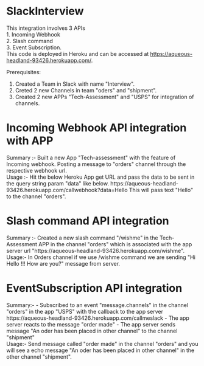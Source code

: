 # SlackInterview
This integration involves 3 APIs <br> 1. Incoming Webhook <br> 2. Slash command <br> 3. Event Subscription. <br>
This code is deployed in Heroku and can be accessed at https://aqueous-headland-93426.herokuapp.com/.

Prerequisites: <br>
1. Created a Team in Slack with name "Interview".
2. Creted 2 new Channels in team "oders" and "shipment".
3. Created 2 new APPs "Tech-Assessment" and "USPS" for integration of channels.

<h1>Incoming Webhook API integration with APP</h1>
Summary :-
Built a new App "Tech-assessment" with the feature of Incoming webhook. Posting a message to "orders" channel through the respective webhook url. 
<br>
Usage :-
Hit the below Heroku App get URL and pass the data to be sent in the query string param "data" like below.
https://aqueous-headland-93426.herokuapp.com/callwebhook?data=Hello
This will pass text "Hello" to the channel "orders".

<h1>Slash command API integration</h1>
Summary :-
Created a new slash command "/wishme" in the Tech-Assessment APP in the channel "orders" which is associated with the app server url "https://aqueous-headland-93426.herokuapp.com/wishme". 
<br>
Usage:-
In Orders channel if we use /wishme command we are sending "Hi Hello !!! How are you?" message from server.

<h1>EventSubscription API integration</h1>
Summary:-
- Subscribed to an event "message.channels" in the channel "orders" in the app "USPS" with the callback to the app server https://aqueous-headland-93426.herokuapp.com/callmeslack 
- The app server reacts to the message "order made"
- The app server sends message "An oder has been placed in other channel" to the channel "shipment"
<br>
Usage:-
Send message called "order made" in the channel "orders" and you will see a echo message "An oder has been placed in other channel" in the other channel "shipment".
